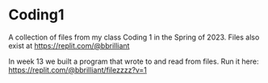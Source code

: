 # Coding1
A collection of files from my class Coding 1 in the Spring of 2023. Files also exist at https://replit.com/@bbrilliant

In week 13 we built a program that wrote to and read from files. Run it here: https://replit.com/@bbrilliant/filezzzz?v=1
